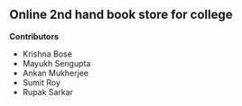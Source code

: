 ## Online 2nd hand book store for college

**Contributors**
* Krishna Bose
* Mayukh Sengupta
* Ankan Mukherjee
* Sumit Roy
* Rupak Sarkar
